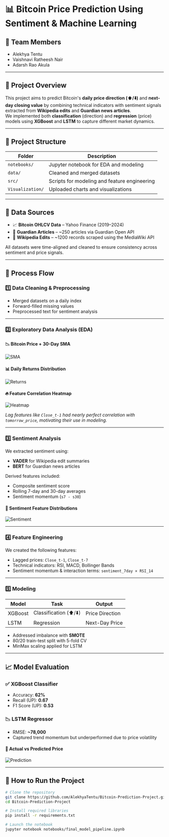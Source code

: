 # 📊 Bitcoin Price Prediction Using Sentiment & Machine Learning

## 👥 Team Members
- Alekhya Tentu
- Vaishnavi Ratheesh Nair
- Adarsh Rao Akula

---

## 📘 Project Overview

This project aims to predict Bitcoin's **daily price direction (⬆️/⬇️)** and **next-day closing value** by combining technical indicators with sentiment signals extracted from **Wikipedia edits** and **Guardian news articles**.  
We implemented both **classification** (direction) and **regression** (price) models using **XGBoost** and **LSTM** to capture different market dynamics.

---

## 📂 Project Structure

| Folder            | Description                                     |
|-------------------|-------------------------------------------------|
| `notebooks/`      | Jupyter notebook for EDA and modeling           |
| `data/`           | Cleaned and merged datasets                     |
| `src/`            | Scripts for modeling and feature engineering    |
| `Visualization/`  | Uploaded charts and visualizations              |

---

## 🔗 Data Sources

- 📈 **Bitcoin OHLCV Data** – Yahoo Finance (2019–2024)
- 📰 **Guardian Articles** – ~250 articles via Guardian Open API
- 📝 **Wikipedia Edits** – ~1200 records scraped using the MediaWiki API

All datasets were time-aligned and cleaned to ensure consistency across sentiment and price signals.

---

## 🔄 Process Flow

### 1️⃣ Data Cleaning & Preprocessing
- Merged datasets on a daily index
- Forward-filled missing values
- Preprocessed text for sentiment analysis

---

### 2️⃣ Exploratory Data Analysis (EDA)

#### 📉 Bitcoin Price + 30-Day SMA  
![SMA](Visualization/page_8_img_1.png)

#### 📊 Daily Returns Distribution  
![Returns](Visualization/page_9_img_1.png)

#### 🔥 Feature Correlation Heatmap  
![Heatmap](Visualization/page_10_img_1.png)

*Lag features like `Close_t-1` had nearly perfect correlation with `tomorrow_price`, motivating their use in modeling.*

---

### 3️⃣ Sentiment Analysis

We extracted sentiment using:
- **VADER** for Wikipedia edit summaries  
- **BERT** for Guardian news articles

Derived features included:
- Composite sentiment score  
- Rolling 7-day and 30-day averages  
- Sentiment momentum (`s7 - s30`)

#### 💬 Sentiment Feature Distributions  
![Sentiment](Visualization/Unknown-29.png)

---

### 4️⃣ Feature Engineering

We created the following features:
- Lagged prices: `Close_t-1`, `Close_t-7`
- Technical indicators: RSI, MACD, Bollinger Bands
- Sentiment momentum & interaction terms: `sentiment_7day × RSI_14`

---

### 5️⃣ Modeling

| Model        | Task                   | Output             |
|--------------|------------------------|--------------------|
| XGBoost      | Classification (⬆️/⬇️) | Price Direction    |
| LSTM         | Regression              | Next-Day Price     |

- Addressed imbalance with **SMOTE**  
- 80/20 train-test split with 5-fold CV  
- MinMax scaling applied for LSTM

---

## 📈 Model Evaluation

### ✅ XGBoost Classifier
- Accuracy: **62%**
- Recall (UP): **0.67**
- F1 Score (UP): **0.53**

### 📉 LSTM Regressor
- RMSE: **~78,000**
- Captured trend momentum but underperformed due to price volatility

#### 🎯 Actual vs Predicted Price  
![Prediction](Visualization/page_136_img_1.png)

---

## 🚀 How to Run the Project

```bash
# Clone the repository
git clone https://github.com/AlekhyaTentu/Bitcoin-Prediction-Project.git
cd Bitcoin-Prediction-Project

# Install required libraries
pip install -r requirements.txt

# Launch the notebook
jupyter notebook notebooks/final_model_pipeline.ipynb
